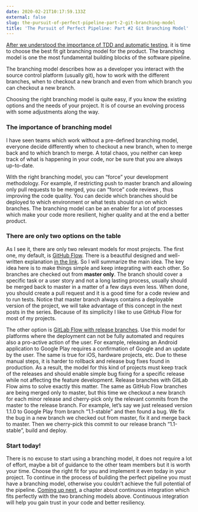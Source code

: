 ```yaml
---
date: 2020-02-21T10:17:59.133Z
external: false
slug: the-pursuit-of-perfect-pipeline-part-2-git-branching-model
title: 'The Pursuit of Perfect Pipeline: Part #2 Git Branching Model'
---
```


[After we understood the importance of TDD and automatic testing](/posts/pursuit-of-perfect-pipeline-part-1/), it is time to choose the best fit git branching model for the product. The branching model is one the most fundamental building blocks of the software pipeline.

The branching model describes how as a developer you interact with the source control platform (usually git), how to work with the different branches, when to checkout a new branch and even from which branch you can checkout a new branch.

Choosing the right branching model is quite easy, if you know the existing options and the needs of your project. It is of course an evolving process with some adjustments along the way.

### The importance of branching model

I have seen teams which work without a pre-defined branching model, everyone decide differently when to checkout a new branch, when to merge back and to which branch to merge. A total chaos, you neither can keep track of what is happening in your code, nor be sure that you are always up-to-date.

With the right branching model, you can “force” your development methodology. For example, if restricting push to master branch and allowing only pull requests to be merged, you can “force” code reviews , thus improving the code quality. You can decide which branches should be deployed to which environment or what tests should run on which branches. The branching model can be an enabler for a lot of processes which make your code more resilient, higher quality and at the end a better product.

### There are only two options on the table

As I see it, there are only two relevant models for most projects. The first one, my default, is [GitHub Flow](https://guides.github.com/introduction/flow/). There is a beautiful designed and well-written explanation [in the link](https://guides.github.com/introduction/flow/). So I will summarize the main idea. The key idea here is to make things simple and keep integrating with each other. So branches are checked out from **master only**. The branch should cover a specific task or a user story and not a long lasting process, usually should be merged back to master in a matter of a few days even less. When done, you should create a pull request and it is a good time for a code review and to run tests. Notice that master branch always contains a deployable version of the project, we will take advantage of this concept in the next posts in the series. Because of its simplicity I like to use GitHub Flow for most of my projects.

The other option is [GitLab Flow with release branches](https://docs.gitlab.com/ce/workflow/gitlab_flow.html#release-branches-with-gitlab-flow). Use this model for platforms where the deployment can not be fully automated and requires also a pro-active action of the user. For example, releasing an Android application to Google Play requires a confirmation of Google and an update by the user. The same is true for iOS, hardware projects, etc. Due to these manual steps, it is harder to rollback and release bug fixes found in production. As a result, the model for this kind of projects must keep track of the releases and should enable simple bug fixing for a specific release while not affecting the feature development. Release branches with GitLab Flow aims to solve exactly this matter. The same as GitHub Flow branches are being merged only to master, but this time we checkout a new branch for each minor release and cherry-pick only the relevant commits from the master to the release branch. For example, let’s say we just released version 1.1.0 to Google Play from branch “1.1-stable” and then found a bug. We fix the bug in a new branch we checked out from master, fix it and merge back to master. Then we cherry-pick this commit to our release branch “1.1-stable”, build and deploy.

### Start today!

There is no excuse to start using a branching model, it does not require a lot of effort, maybe a bit of guidance to the other team members but it is worth your time. Choose the right fit for you and implement it even today in your project. To continue in the process of building the perfect pipeline you must have a branching model, otherwise you couldn’t achieve the full potential of the pipeline. [Coming up next](/posts/pursuit-of-perfect-pipeline-part-3/), a chapter about continuous integration which fits perfectly with the two branching models above. Continuous integration will help you gain trust in your code and better resiliency.
